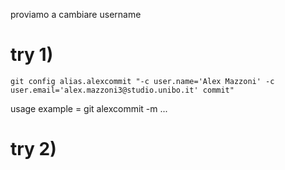 proviamo a cambiare username 
# try 1)
`git config alias.alexcommit "-c user.name='Alex Mazzoni' -c user.email='alex.mazzoni3@studio.unibo.it' commit"`

usage example = git alexcommit -m ...

# try 2)